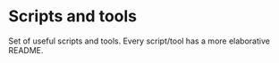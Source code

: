 # Scripts and tools
Set of useful scripts and tools.
Every script/tool has a more elaborative README.
